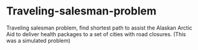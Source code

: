 # Traveling-salesman-problem
Traveling salesman problem, find shortest path to assist the Alaskan Arctic Aid to deliver health packages to a set of cities with road closures. (This was a simulated problem)
